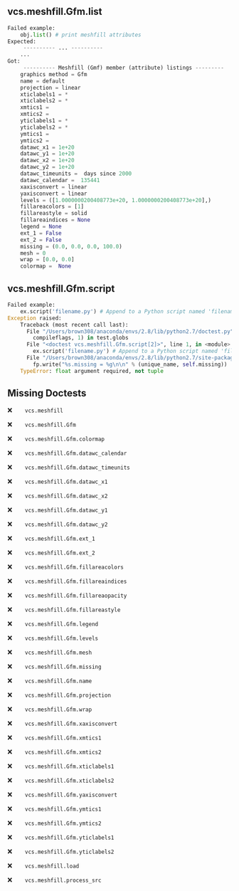 vcs.meshfill.Gfm.list
---------------------
```python
Failed example:
    obj.list() # print meshfill attributes
Expected:
     ---------- ... ----------
    ...
Got:
     ---------- Meshfill (Gmf) member (attribute) listings ---------
    graphics method = Gfm
    name = default
    projection = linear
    xticlabels1 = *
    xticlabels2 = *
    xmtics1 = 
    xmtics2 = 
    yticlabels1 = *
    yticlabels2 = *
    ymtics1 = 
    ymtics2 = 
    datawc_x1 = 1e+20
    datawc_y1 = 1e+20
    datawc_x2 = 1e+20
    datawc_y2 = 1e+20
    datawc_timeunits =  days since 2000
    datawc_calendar =  135441
    xaxisconvert = linear
    yaxisconvert = linear
    levels = ([1.0000000200408773e+20, 1.0000000200408773e+20],)
    fillareacolors = [1]
    fillareastyle = solid
    fillareaindices = None
    legend = None
    ext_1 = False
    ext_2 = False
    missing = (0.0, 0.0, 0.0, 100.0)
    mesh = 0
    wrap = [0.0, 0.0]
    colormap =  None
```

vcs.meshfill.Gfm.script
-----------------------
```python
Failed example:
    ex.script('filename.py') # Append to a Python script named 'filename.py'
Exception raised:
    Traceback (most recent call last):
      File "/Users/brown308/anaconda/envs/2.8/lib/python2.7/doctest.py", line 1315, in __run
        compileflags, 1) in test.globs
      File "<doctest vcs.meshfill.Gfm.script[2]>", line 1, in <module>
        ex.script('filename.py') # Append to a Python script named 'filename.py'
      File "/Users/brown308/anaconda/envs/2.8/lib/python2.7/site-packages/vcs/meshfill.py", line 900, in script
        fp.write("%s.missing = %g\n\n" % (unique_name, self.missing))
    TypeError: float argument required, not tuple
```

Missing Doctests
----------------
:x:```    vcs.meshfill```

:x:```    vcs.meshfill.Gfm```

:x:```    vcs.meshfill.Gfm.colormap```

:x:```    vcs.meshfill.Gfm.datawc_calendar```

:x:```    vcs.meshfill.Gfm.datawc_timeunits```

:x:```    vcs.meshfill.Gfm.datawc_x1```

:x:```    vcs.meshfill.Gfm.datawc_x2```

:x:```    vcs.meshfill.Gfm.datawc_y1```

:x:```    vcs.meshfill.Gfm.datawc_y2```

:x:```    vcs.meshfill.Gfm.ext_1```

:x:```    vcs.meshfill.Gfm.ext_2```

:x:```    vcs.meshfill.Gfm.fillareacolors```

:x:```    vcs.meshfill.Gfm.fillareaindices```

:x:```    vcs.meshfill.Gfm.fillareaopacity```

:x:```    vcs.meshfill.Gfm.fillareastyle```

:x:```    vcs.meshfill.Gfm.legend```

:x:```    vcs.meshfill.Gfm.levels```

:x:```    vcs.meshfill.Gfm.mesh```

:x:```    vcs.meshfill.Gfm.missing```

:x:```    vcs.meshfill.Gfm.name```

:x:```    vcs.meshfill.Gfm.projection```

:x:```    vcs.meshfill.Gfm.wrap```

:x:```    vcs.meshfill.Gfm.xaxisconvert```

:x:```    vcs.meshfill.Gfm.xmtics1```

:x:```    vcs.meshfill.Gfm.xmtics2```

:x:```    vcs.meshfill.Gfm.xticlabels1```

:x:```    vcs.meshfill.Gfm.xticlabels2```

:x:```    vcs.meshfill.Gfm.yaxisconvert```

:x:```    vcs.meshfill.Gfm.ymtics1```

:x:```    vcs.meshfill.Gfm.ymtics2```

:x:```    vcs.meshfill.Gfm.yticlabels1```

:x:```    vcs.meshfill.Gfm.yticlabels2```

:x:```    vcs.meshfill.load```

:x:```    vcs.meshfill.process_src```

